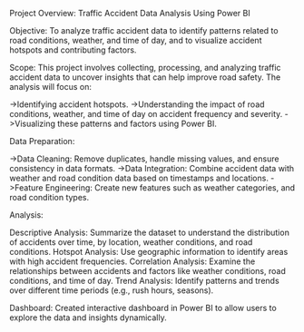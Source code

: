 Project Overview: Traffic Accident Data Analysis Using Power BI

Objective:
To analyze traffic accident data to identify patterns related to road conditions, weather, and time of day, and to visualize accident hotspots and contributing factors.

Scope:
This project involves collecting, processing, and analyzing traffic accident data to uncover insights that can help improve road safety. 
The analysis will focus on:

->Identifying accident hotspots.
->Understanding the impact of road conditions, weather, and time of day on accident frequency and severity.
->Visualizing these patterns and factors using Power BI.

Data Preparation:

->Data Cleaning: Remove duplicates, handle missing values, and ensure consistency in data formats.
->Data Integration: Combine accident data with weather and road condition data based on timestamps and locations.
->Feature Engineering: Create new features such as weather categories, and road condition types.

Analysis:

Descriptive Analysis: Summarize the dataset to understand the distribution of accidents over time, by location, weather conditions, and road conditions.
Hotspot Analysis: Use geographic information to identify areas with high accident frequencies.
Correlation Analysis: Examine the relationships between accidents and factors like weather conditions, road conditions, and time of day.
Trend Analysis: Identify patterns and trends over different time periods (e.g., rush hours, seasons).

Dashboard: Created interactive dashboard in Power BI to allow users to explore the data and insights dynamically.








